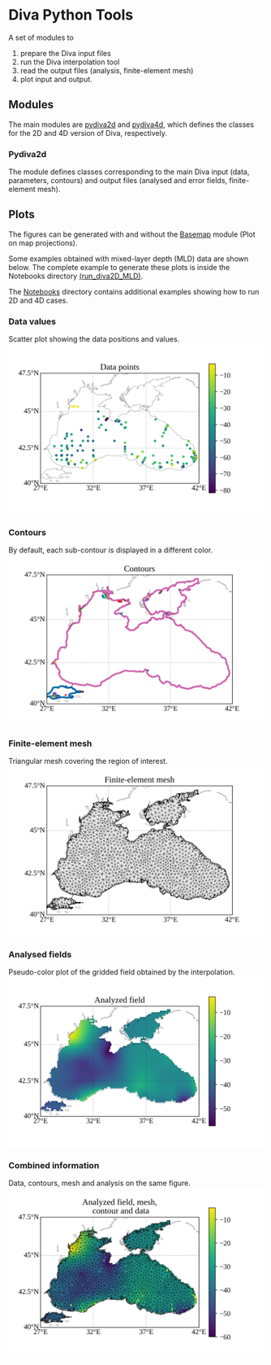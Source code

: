 # Diva Python Tools

A set of modules to 
1. prepare the Diva input files
2. run the Diva interpolation tool
3. read the output files (analysis, finite-element mesh)
4. plot input and output.

## Modules

The main modules are [pydiva2d](./pydiva2d.py) and [pydiva4d](./pydiva4D.py), which defines the classes for the 2D and 4D version of Diva, respectively.

### Pydiva2d

The module defines classes corresponding to the main Diva input (data, parameters, contours) and output files (analysed and error fields, finite-element mesh).

## Plots

The figures can be generated with and without the [Basemap](https://github.com/matplotlib/basemap) module (Plot on map projections). 

Some examples obtained with mixed-layer depth (MLD) data are shown below. The complete example to generate these plots is inside the Notebooks directory [(run_diva2D_MLD)](./Notebooks/run_diva2D_MLD.ipynb).

The [Notebooks](./Notebooks) directory contains additional examples showing how to run 2D and 4D cases.

### Data values
Scatter plot showing the data positions and values.
![Data](./figures/datapoints.png)

### Contours
By default, each sub-contour is displayed in a different color.
![Contour](./figures/contours.png)

### Finite-element mesh
Triangular mesh covering the region of interest.
![Mesh](./figures/mesh.png)

### Analysed fields
Pseudo-color plot of the gridded field obtained by the interpolation.
![Analysis](./figures/analysis.png)

### Combined information
Data, contours, mesh and analysis on the same figure.
![Combined](./figures/AnalysisMeshData.png)



